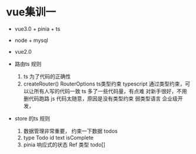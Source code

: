 # vue集训一

- vue3.0 + pinia + ts
- node + mysql
- vue2.0

- 路由ts 规则
   1. ts 为了代码的正确性
   2. createRouter()  RouterOptions ts类型约束
   typescript 通过类型约束，可以让所有人写的代码一致
   ts 多了一些代码量，有点难
   对新手很好，不用删代码跑路
   js 代码太随意，原因是没有类型约束 弱类型语言
   企业级开发，

- store 的ts 规则
   1. 数据管理非常重要，
      约束一下数据 todos
   2. type Todo
      id
      text
      isComplete
   3. pinia 响应式的状态
      Ref 类型 
      todo[]
